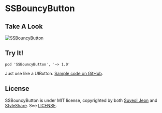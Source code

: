 SSBouncyButton
==============

Take A Look
-----------

![SSBouncyButton](DemoMovie/SSBouncyButton.gif)


Try It!
-------

```
pod 'SSBouncyButton', '~> 1.0'
```

Just use like a UIButton. [Sample code on GitHub](https://github.com/StyleShare/SSBouncyButton/blob/master/SSBouncyButtonDemo/SSBouncyButtonDemo/SSAppDelegate.m#L44:L59).


License
-------

SSBouncyButton is under MIT license, copyrighted by both [Suyeol Jeon](http://xoul.kr) and [StyleShare](https://stylesha.re). See [LICENSE](https://github.com/StyleShare/SSBouncyButton/blob/master/LICENSE).